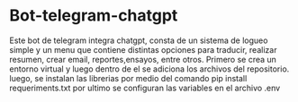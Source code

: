 # Bot-telegram-chatgpt
Este bot de telegram integra chatgpt, consta de un sistema de logueo simple y un menu que contiene distintas opciones para traducir, realizar resumen, crear email, reportes,ensayos, entre otros.
Primero se crea un entorno virtual y luego dentro de el se adiciona los archivos del repositorio. luego, se instalan las librerias por medio del comando pip install requeriments.txt
por ultimo se configuran las variables en el archivo .env
